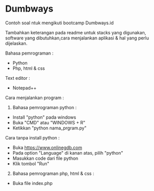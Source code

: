 # Dumbways
Contoh soal ntuk mengikuti bootcamp Dumbways.id

Tambahkan keterangan pada readme untuk stacks yang digunakan, software yang dibutuhkan,cara menjalankan aplikasi & hal yang perlu dijelaskan.

Bahasa pemrograman :
- Python
- Php, html & css

Text editor :
- Notepad++


Cara menjalankan program :

1. Bahasa pemrograman python :
- Install "python" pada windows
- Buka "CMD" atau "WINDOWS + R"
- Ketikkan "python nama_prgram.py"

 Cara tanpa install python :
- Buka https://www.onlinegdb.com
- Pada option "Language" di kanan atas, pilih "python"
- Masukkan code dari file python
- Klik tombol "Run"


2. Bahasa pemrograman php, html & css :
- Buka file index.php


